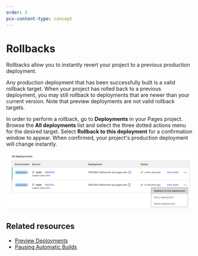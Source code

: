 ```yaml
---
order: 5
pcx-content-type: concept
---
```


# Rollbacks

Rollbacks allow you to instantly revert your project to a previous production deployment.

Any production deployment that has been successfully built is a valid rollback target. When your project has rolled back to a previous deployment, you may still rollback to deployments that are newer than your current version. Note that preview deployments are not valid rollback targets.

In order to perform a rollback, go to **Deployments** in your Pages project. Browse the **All deployments** list and select  the three dotted actions menu for the desired target. Select **Rollback to this deployment** for a confirmation window to appear. When confirmed, your project's production deployment will change instantly.

![rollbacks preview](rollbacks.png)

## Related resources

- [Preview Deployments](/platform/preview-deployments)
- [Pausing Automatic Builds](/platform/git-integration#pausing-automatic-builds)
